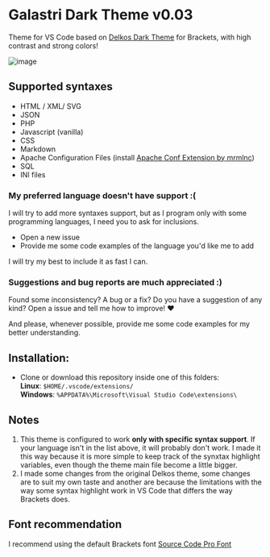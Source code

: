 # Galastri Dark Theme v0.03
Theme for VS Code based on [Delkos Dark Theme](https://github.com/David5i6/Brackets-Delkos-Dark-Theme) for Brackets, with high contrast and strong colors!

![image](https://user-images.githubusercontent.com/49572917/113118009-68fecf00-91e5-11eb-86cd-a3bbfc3030eb.png)

## Supported syntaxes
- HTML / XML/ SVG
- JSON
- PHP
- Javascript (vanilla)
- CSS
- Markdown
- Apache Configuration Files (install [Apache Conf Extension by mrmlnc](https://marketplace.visualstudio.com/items?itemName=mrmlnc.vscode-apache))
- SQL
- INI files

### My preferred language doesn't have support :(
I will try to add more syntaxes support, but as I program only with some programming languages, I need you to ask for inclusions.
- Open a new issue
- Provide me some code examples of the language you'd like me to add

I will try my best to include it as fast I can.

### Suggestions and bug reports are much appreciated :)
Found some inconsistency? A bug or a fix?
Do you have a suggestion of any kind? Open a issue and tell me how to improve! ❤

And please, whenever possible, provide me some code examples for my better understanding.
<br>

## Installation:
- Clone or download this repository inside one of this folders:<br>
  **Linux**: `$HOME/.vscode/extensions/`<br>
  **Windows**: `%APPDATA%\Microsoft\Visual Studio Code\extensions\`

## Notes
1. This theme is configured to work **only with specific syntax support**. If your language isn't in the list above, it will probably don't work. I made it this way because it is more simple to keep track of the synxtax highlight variables, even though the theme main file become a little bigger.
2. I made some changes from the original Delkos theme, some changes are to suit my own taste and another are because the limitations with the way some syntax highlight work in VS Code that differs the way Brackets does.

## Font recommendation
I recommend using the default Brackets font [Source Code Pro Font](https://github.com/adobe-fonts/source-code-pro)
